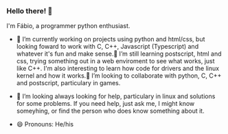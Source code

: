### Hello there! 👋



I'm Fábio, a programmer python enthusiast.

- 🔭 I’m currently working on projects using python and html/css, but looking foward to work with C, C++, Javascript (Typescript) and whatever it's fun and make sense.🌱 I’m still learning postscript, html and css, trying something out in a web enviroment to see what works, just like C++. I'm also interesting to learn how code for drivers and the linux kernel and how it works.👯 I’m looking to collaborate with python, C, C++ and postscript, particulary in games.

- 🤔 I’m looking always looking for help, particulary in linux and solutions for some problems. If you need help, just ask me, I might know someyhing, or find the person who does know something about it.

- 😄 Pronouns: He/his

